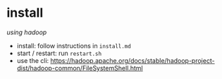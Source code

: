 # install

_using hadoop_

-   install: follow instructions in `install.md`
-   start / restart: run `restart.sh`
-   use the cli: https://hadoop.apache.org/docs/stable/hadoop-project-dist/hadoop-common/FileSystemShell.html
